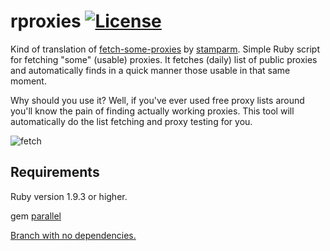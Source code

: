 rproxies [![License](https://img.shields.io/github/license/mashape/apistatus.svg)](https://github.com/SValkanov/rproxies/blob/master/LICENSE.txt)
====

Kind of translation of [fetch-some-proxies](https://github.com/stamparm/fetch-some-proxies) by [stamparm](https://github.com/stamparm).
Simple Ruby script for fetching "some" (usable) proxies. It fetches (daily) list of public proxies and automatically finds in a quick manner those usable in that same moment.

Why should you use it? Well, if you've ever used free proxy lists around you'll know the pain of finding actually working proxies. This tool will automatically do the list fetching and proxy testing for you.

![fetch](https://user-images.githubusercontent.com/8790422/31039634-c7fc66e6-a587-11e7-8b7d-2132a3f078ac.png)

Requirements
----

Ruby version 1.9.3 or higher.

gem [parallel](https://github.com/grosser/parallel)

[Branch with no dependencies.](https://github.com/SValkanov/rproxies/tree/no_dependencies)
